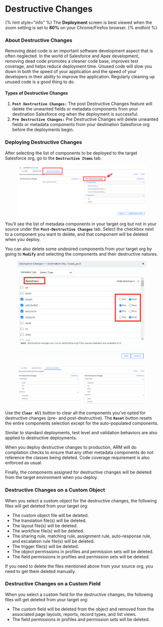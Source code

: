 # Destructive Changes

{% hint style="info" %}
The **Deployment** screen is best viewed when the zoom setting is set to **80%** on your Chrome/Firefox browser.
{% endhint %}

### About Destructive Changes <a href="#destructive-changes" id="destructive-changes"></a>

Removing dead code is an important software development aspect that is often neglected. In the world of Salesforce and Apex development, removing dead code promotes a cleaner code base, improves test coverage, and helps reduce deployment time. Unused code will slow you down in both the speed of your application and the speed of your developers in their ability to improve the application. Regularly cleaning up unused code is a good thing to do.

#### Types of Destructive Changes <a href="#types-of-destructive-changes" id="types-of-destructive-changes"></a>

1. **`Post Destructive Changes:`** The post Destructive Changes feature will delete the unwanted fields or metadata components from your destination Salesforce org when the deployment is successful.
2. **`Pre Destructive Changes:`** Pre Destructive Changes will delete unwanted fields or metadata components from your destination Salesforce org before the deployments begin.

### Deploying Destructive Changes <a href="#deploying-destructive-changes" id="deploying-destructive-changes"></a>

After selecting the list of components to be deployed to the target Salesforce org, go to the **`Destructive Items`** tab.

<figure><img src="../../../../.gitbook/assets/image (65).png" alt=""><figcaption></figcaption></figure>

You’ll see the list of metadata components in your target org but not in your source under the **`Post-Destructive Changes`** tab. Select the checkbox next to a component you want to delete, and that component will be deleted when you deploy.

You can also delete some undesired components from your target org by going to **`Modify`** and selecting the components and their destructive natures.

<figure><img src="../../../../.gitbook/assets/image (66).png" alt="" width="485"><figcaption></figcaption></figure>

<figure><img src="../../../../.gitbook/assets/image (67).png" alt=""><figcaption></figcaption></figure>

Use the **`Clear All`** button to clear all the components you've opted for destructive changes (pre- and post-destructive). The **`Reset`** button resets the entire components selection except for the auto-populated components.&#x20;

Similar to standard deployments, test level and validation behaviors are also applied to destructive deployments.

When you deploy destructive changes to production, ARM will do compilation checks to ensure that any other metadata components do not reference the classes being deleted. Code coverage requirement is also enforced as usual.

Finally, the components assigned for destructive changes will be deleted from the target environment when you deploy.

### Destructive Changes on a Custom Object <a href="#destructive-changes-on-a-custom-object" id="destructive-changes-on-a-custom-object"></a>

When you select a custom object for the destructive changes, the following files will get deleted from your target org:

* The custom object file will be deleted.
* The translation file(s) will be deleted.
* The layout file(s) will be deleted.
* The workflow file(s) will be deleted.
* The sharing rule, matching rule, assignment rule, auto-response rule, and escalation rule file(s) will be deleted.
* The trigger file(s) will be deleted.
* The object permissions in profiles and permission sets will be deleted.
* The field permissions in profiles and permission sets will be deleted.

If you need to delete the files mentioned above from your source org, you need to get them deleted manually.

### Destructive Changes on a Custom Field <a href="#destructive-changes-on-a-custom-field" id="destructive-changes-on-a-custom-field"></a>

When you select a custom field for the destructive changes, the following files will get deleted from your target org:

* The custom field will be deleted from the object and removed from the associated page layouts, reports, record types, and list views.
* The field permissions in profiles and permission sets will be deleted.
